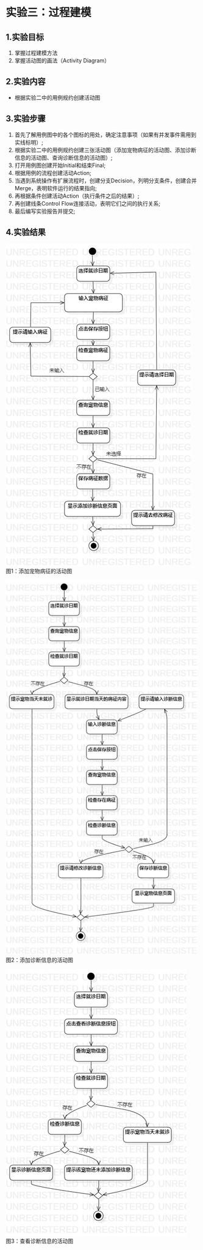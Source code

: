 # 实验三：过程建模

## 1.实验目标

1. 掌握过程建模方法
2. 掌握活动图的画法（Activity Diagram）

## 2.实验内容

 - 根据实验二中的用例规约创建活动图

## 3.实验步骤

1. 首先了解用例图中的各个图标的用处，确定注意事项（如果有并发事件需用到实线标明）;  
2. 根据实验二中的用例规约创建三张活动图（添加宠物病征的活动图、添加诊断信息的活动图、查询诊断信息的活动图）;  
3. 打开用例图创建开始Initial和结束Final;  
4. 根据用例的流程创建活动Action;  
5. 当遇到系统操作有扩展流程时，创建分支Decision，列明分支条件，创建合并Merge，表明软件运行的结果指向;  
6. 再根据条件创建活动Action（执行条件之后的结果）;  
7. 再创建线条Control Flow连接活动，表明它们之间的执行关系;  
8. 最后编写实验报告并提交;  

## 4.实验结果

![添加宠物病征的活动图](./添加宠物病征的活动图.jpg)  
图1：添加宠物病征的活动图

![添加诊断信息的活动图](./添加诊断信息的活动图.jpg)  
图2：添加诊断信息的活动图

![查看诊断信息的活动图](./查看诊断信息的活动图.jpg)  
图3：查看诊断信息的活动图
